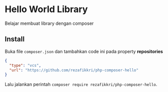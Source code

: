 # Hello World Library
Belajar membuat library dengan composer

## Install
Buka file `composer.json` dan tambahkan code ini pada property **repositories**

```json
{
  "type": "vcs",
  "url": "https://github.com/rezafikkri/php-composer-hello"
}
```

Lalu jalankan perintah `composer require rezafikkri/php-composer-hello`.
